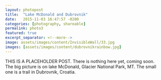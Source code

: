 ```yaml
---
layout: photopost
title:  "Lake McDonald and Dubrovnik"
date:   2015-11-03 16:47:57 -0200
categories: [photography, shareable]
permalink: photo3
featured: true
excerpt_separator: <!--more-->
image: assets/images/content/InvisibleWall/33.jpg
images: [assets/images/content/dubrovnikrainbow.jpg]
---
```

THIS IS A PLACEHOLDER POST.
There is nothing here yet, coming soon. The big picture is on lake McDonald, Glacier National Park, MT. The small one is a trail in Dubrovnik, Croatia.
<!--more-->
